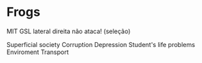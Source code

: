 # Frogs
MIT GSL lateral direita não ataca! (seleção)

Superficial society
Corruption
Depression
Student's life problems
Enviroment
Transport

